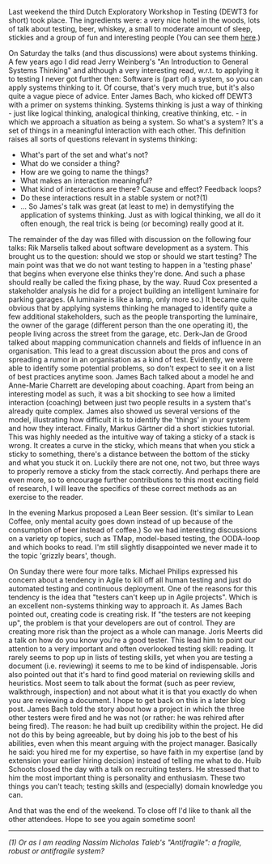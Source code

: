 <html><body><p>Last weekend the third Dutch Exploratory Workshop in Testing (DEWT3 for short) took place. The ingredients were: a very nice hotel in the woods, lots of talk about testing, beer, whiskey, a small to moderate amount of sleep, stickies and a group of fun and interesting people (You can see them <a href="http://dewt.wordpress.com/2013/04/24/dewt3-experience-reports/">here</a>.)

On Saturday the talks (and thus discussions) were about systems thinking. A few years ago I did read Jerry Weinberg's "An Introduction to General Systems Thinking" and although a very interesting read, w.r.t. to applying it to testing I never got further then: Software is (part of) a system, so you can apply systems thinking to it. Of course, that's very much true, but it's also quite a vague piece of advice.
Enter James Bach, who kicked off DEWT3 with a primer on systems thinking. Systems thinking is just a way of thinking - just like logical thinking, analogical thinking, creative thinking, etc. - in which we approach a situation as being a system. So what's a system? It's a set of things in a meaningful interaction with each other.
This definition raises all sorts of questions relevant in systems thinking:
- What's part of the set and what's not?
- What do we consider a thing?
- How are we going to name the things?
- What makes an interaction meaningful?
- What kind of interactions are there? Cause and effect? Feedback loops?
- Do these interactions result in a stable system or not?(1)
- ...
So James's talk was great (at least to me) in demystifying the application of systems thinking. Just as with logical thinking, we all do it often enough, the real trick is being (or becoming) really good at it.

The remainder of the day was filled with discussion on the following four talks:
Rik Marselis talked about software development as a system. This brought us to the question: should we stop or should we start testing? The main point was that we do not want testing to happen in a 'testing phase' that begins when everyone else thinks they're done. And such a phase should really be called the fixing phase, by the way.
Ruud Cox presented a stakeholder analysis he did for a project building an intelligent luminaire for parking garages. (A luminaire is like a lamp, only more so.) It became quite obvious that by applying systems thinking he managed to identify quite a few additional stakeholders, such as the people transporting the luminaire, the owner of the garage (different person than the one operating it), the people living across the street from the garage, etc.
Derk-Jan de Grood talked about mapping communication channels and fields of influence in an organisation. This lead to a great discussion about the pros and cons of spreading a rumor in an organisation as a kind of test. Evidently, we were able to identify some potential problems, so don't expect to see it on a list of best practices anytime soon.
James Bach talked about a model he and Anne-Marie Charrett are developing about coaching. Apart from being an interesting model as such, it was a bit shocking to see how a limited interaction (coaching) between just two people results in a system that's already quite complex. James also showed us several versions of the model, illustrating how difficult it is to identify the 'things' in your system and how they interact.
Finally, Markus Gärtner did a short stickies tutorial. This was highly needed as the intuitive way of taking a sticky of a stack is wrong. It creates a curve in the sticky, which means that when you stick a sticky to something, there's a distance between the bottom of the sticky and what you stuck it on. Luckily there are not one, not two, but three ways to properly remove a sticky from the stack correctly. And perhaps there are even more, so to encourage further contributions to this most exciting field of research, I will leave the specifics of these correct methods as an exercise to the reader.

In the evening Markus proposed a Lean Beer session. (It's similar to Lean Coffee, only mental acuity goes down instead of up because of the consumption of beer instead of coffee.) So we had interesting discussions on a variety op topics, such as TMap, model-based testing, the OODA-loop and which books to read. I'm still slightly disappointed we never made it to the topic 'grizzly bears', though.

On Sunday there were four more talks.
Michael Philips expressed his concern about a tendency in Agile to kill off all human testing and just do automated testing and continuous deployment. One of the reasons for this tendency is the idea that "testers can't keep up in Agile projects". Which is an excellent non-systems thinking way to approach it. As James Bach pointed out, creating code is creating risk. If "the testers are not keeping up", the problem is that your developers are out of control. They are creating more risk than the project as a whole can manage.
Joris Meerts did a talk on how do you know you're a good tester. This lead him to point our attention to a very important and often overlooked testing skill: reading. It rarely seems to pop up in lists of testing skills, yet when you are testing a document (i.e. reviewing) it seems to me to be kind of indispensable. Joris also pointed out that it's hard to find good material on reviewing skills and heuristics. Most seem to talk about the format (such as peer review, walkthrough, inspection) and not about what it is that you exactly do when you are reviewing a document. I hope to get back on this in a later blog post.
James Bach told the story about how a project in which the three other testers were fired and he was not (or rather: he was rehired after being fired). The reason: he had built up credibility within the project. He did not do this by being agreeable, but by doing his job to the best of his abilities, even when this meant arguing with the project manager. Basically he said: you hired me for my expertise, so have faith in my expertise (and by extension your earlier hiring decision) instead of telling me what to do.
Huib Schoots closed the day with a talk on recruiting testers. He stressed that to him the most important thing is personality and enthusiasm. These two things you can't teach; testing skills and (especially) domain knowledge you can.

And that was the end of the weekend. To close off I'd like to thank all the other attendees. Hope to see you again sometime soon!

--- --- ---

<em>(1) Or as I am reading Nassim Nicholas Taleb's "Antifragile": a fragile, robust or antifragile system?</em></p></body></html>